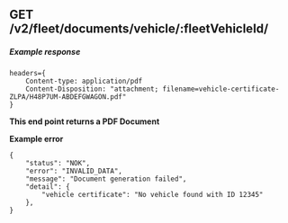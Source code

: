 ## GET /v2/fleet/documents/vehicle/:fleetVehicleId/

##### Example response

```
headers={
    Content-type: application/pdf
    Content-Disposition: "attachment; filename=vehicle-certificate-ZLPA/H48P7UM-ABDEFGWAGON.pdf"
}

```

**This end point returns a PDF Document**

**Example error**

```
{
    "status": "NOK",
    "error": "INVALID_DATA",
    "message": "Document generation failed",
    "detail": {
        "vehicle certificate": "No vehicle found with ID 12345"
    },
}
```
